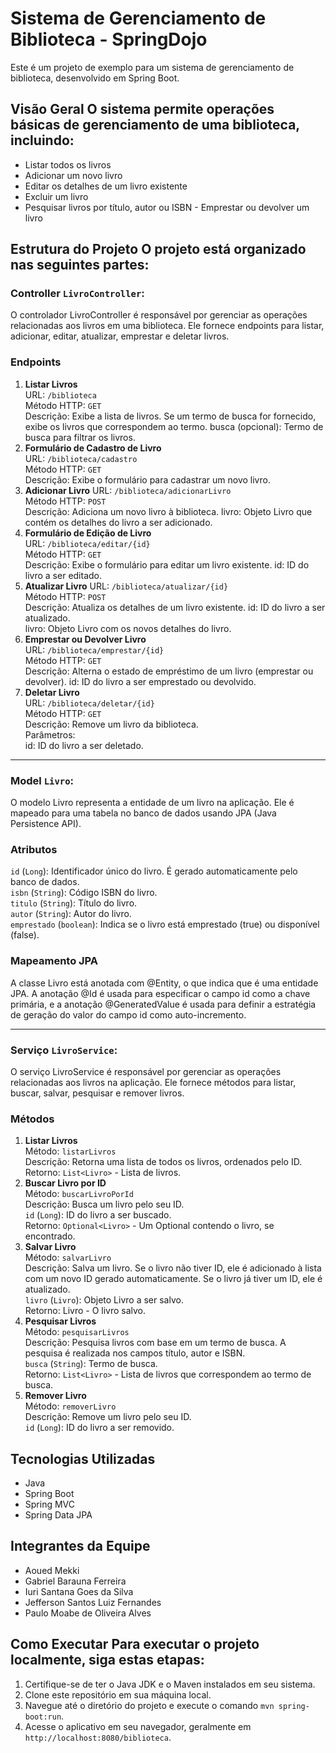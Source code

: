 # Sistema de Gerenciamento de Biblioteca - SpringDojo 

Este é um projeto de exemplo para um sistema de gerenciamento de biblioteca, desenvolvido em Spring Boot. 

## Visão Geral O sistema permite operações básicas de gerenciamento de uma biblioteca, incluindo: 
- Listar todos os livros 
- Adicionar um novo livro 
- Editar os detalhes de um livro existente 
- Excluir um livro 
- Pesquisar livros por título, autor ou ISBN - Emprestar ou devolver um livro 

## Estrutura do Projeto O projeto está organizado nas seguintes partes: 
### Controller `LivroController`:
O controlador LivroController é responsável por gerenciar as operações relacionadas aos livros em uma biblioteca. Ele fornece endpoints para listar, adicionar, editar, atualizar, emprestar e deletar livros.

### Endpoints
1. **Listar Livros**  
   URL: `/biblioteca`  
   Método HTTP: `GET`  
   Descrição: Exibe a lista de livros. Se um termo de busca for fornecido, exibe os livros que correspondem ao termo.
   busca (opcional): Termo de busca para filtrar os livros.
2. **Formulário de Cadastro de Livro**  
   URL: `/biblioteca/cadastro`  
   Método HTTP: `GET`  
   Descrição: Exibe o formulário para cadastrar um novo livro.  
3. **Adicionar Livro**
   URL: `/biblioteca/adicionarLivro`  
   Método HTTP: `POST`  
   Descrição: Adiciona um novo livro à biblioteca.
   livro: Objeto Livro que contém os detalhes do livro a ser adicionado.  
4. **Formulário de Edição de Livro**  
   URL: `/biblioteca/editar/{id}`  
   Método HTTP: `GET`  
   Descrição: Exibe o formulário para editar um livro existente.
   id: ID do livro a ser editado.
5. **Atualizar Livro**
   URL: `/biblioteca/atualizar/{id}`  
   Método HTTP: `POST`  
   Descrição: Atualiza os detalhes de um livro existente.
   id: ID do livro a ser atualizado.  
   livro: Objeto Livro com os novos detalhes do livro.  
6. **Emprestar ou Devolver Livro**  
   URL: `/biblioteca/emprestar/{id}`  
   Método HTTP: `GET`  
   Descrição: Alterna o estado de empréstimo de um livro (emprestar ou devolver).
   id: ID do livro a ser emprestado ou devolvido.  
7. **Deletar Livro**  
   URL: `/biblioteca/deletar/{id}`  
   Método HTTP: `GET`  
   Descrição: Remove um livro da biblioteca.  
   Parâmetros:  
   id: ID do livro a ser deletado.  
- - -
### Model `Livro`:
O modelo Livro representa a entidade de um livro na aplicação. Ele é mapeado para uma tabela no banco de dados usando JPA (Java Persistence API).

### Atributos  
`id` (`Long`): Identificador único do livro. É gerado automaticamente pelo banco de dados.  
`isbn` (`String`): Código ISBN do livro.  
`titulo` (`String`): Título do livro.  
`autor` (`String`): Autor do livro.  
`emprestado` (`boolean`): Indica se o livro está emprestado (true) ou disponível (false).  
### Mapeamento JPA
A classe Livro está anotada com @Entity, o que indica que é uma entidade JPA. A anotação @Id é usada para especificar o campo id como a chave primária, e a anotação @GeneratedValue é usada para definir a estratégia de geração do valor do campo id como auto-incremento. 
- - -

### Serviço `LivroService`:
O serviço LivroService é responsável por gerenciar as operações relacionadas aos livros na aplicação. Ele fornece métodos para listar, buscar, salvar, pesquisar e remover livros.

### Métodos
1. **Listar Livros**  
   Método: `listarLivros`  
   Descrição: Retorna uma lista de todos os livros, ordenados pelo ID.  
   Retorno: `List<Livro>` - Lista de livros.  
2. **Buscar Livro por ID**  
   Método: `buscarLivroPorId`  
   Descrição: Busca um livro pelo seu ID.   
   `id` (`Long`): ID do livro a ser buscado.  
   Retorno: `Optional<Livro>` - Um Optional contendo o livro, se encontrado.  
3. **Salvar Livro**  
   Método: `salvarLivro`  
   Descrição: Salva um livro. Se o livro não tiver ID, ele é adicionado à lista com um novo ID gerado automaticamente. Se o livro já tiver um ID, ele é atualizado.  
   `livro` (`Livro`): Objeto Livro a ser salvo.  
   Retorno: Livro - O livro salvo.  
4. **Pesquisar Livros**  
   Método: `pesquisarLivros`  
   Descrição: Pesquisa livros com base em um termo de busca. A pesquisa é realizada nos campos título, autor e ISBN.  
   `busca` (`String`): Termo de busca.  
   Retorno: `List<Livro>` - Lista de livros que correspondem ao termo de busca.  
5. **Remover Livro**  
   Método: `removerLivro`  
   Descrição: Remove um livro pelo seu ID.  
   `id` (`Long`): ID do livro a ser removido.  

## Tecnologias Utilizadas 
- Java 
- Spring Boot 
- Spring MVC 
- Spring Data JPA

## Integrantes da Equipe
- Aoued Mekki
- Gabriel Barauna Ferreira
- Iuri Santana Goes da Silva
- Jefferson Santos Luiz Fernandes
- Paulo Moabe de Oliveira Alves

## Como Executar Para executar o projeto localmente, siga estas etapas: 
1. Certifique-se de ter o Java JDK e o Maven instalados em seu sistema. 
2. Clone este repositório em sua máquina local. 
3. Navegue até o diretório do projeto e execute o comando `mvn spring-boot:run`. 
4. Acesse o aplicativo em seu navegador, geralmente em `http://localhost:8080/biblioteca`.